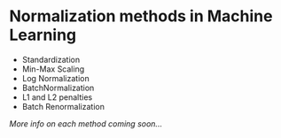 # Normalization methods in Machine Learning

- Standardization
- Min-Max Scaling
- Log Normalization
- BatchNormalization
- L1 and L2 penalties
- Batch Renormalization

_More info on each method coming soon..._
